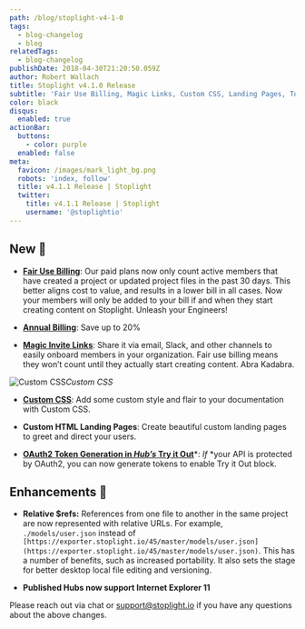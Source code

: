 ```yaml
---
path: /blog/stoplight-v4-1-0
tags:
  - blog-changelog
  - blog
relatedTags:
  - blog-changelog
publishDate: 2018-04-30T21:20:50.059Z
author: Robert Wallach
title: Stoplight v4.1.0 Release
subtitle: 'Fair Use Billing, Magic Links, Custom CSS, Landing Pages, Token Generation'
color: black
disqus:
  enabled: true
actionBar:
  buttons:
    - color: purple
  enabled: false
meta:
  favicon: /images/mark_light_bg.png
  robots: 'index, follow'
  title: v4.1.1 Release | Stoplight
  twitter:
    title: v4.1.1 Release | Stoplight
    username: '@stoplightio'
---
```

## New 🚀

* **[Fair Use Billing](https://docs.stoplight.io/platform/getting-started/billing)**: Our paid plans now only count active members that have created a project or updated project files in the past 30 days. This better aligns cost to value, and results in a lower bill in all cases. Now your members will only be added to your bill if and when they start creating content on Stoplight. Unleash your Engineers!

* **[Annual Billing](https://docs.stoplight.io/platform/getting-started/billing)**: Save up to 20%

* **[Magic Invite Links](https://docs.stoplight.io/platform/organizations/invite-people)**: Share it via email, Slack, and other channels to easily onboard members in your organization. Fair use billing means they won’t count until they actually start creating content. Abra Kadabra.

![Custom CSS](https://cdn-images-1.medium.com/max/3134/1*1J5Ndy3hDPJxnzd0bWd62w.png)*Custom CSS*

* **[Custom CSS](https://docs.stoplight.io/documentation/design/custom-css)**: Add some custom style and flair to your documentation with Custom CSS.

* **Custom HTML Landing Pages**: Create beautiful custom landing pages to greet and direct your users.

* **[OAuth2 Token Generation in *Hub’s* Try it Out](https://docs.stoplight.io/documentation/oauth-hubs)***: *If* *your API is protected by OAuth2, you can now generate tokens to enable Try it Out block.

## Enhancements 💪

* **Relative $refs:** References from one file to another in the same project are now represented with relative URLs. For example, `./models/user.json` instead of `[https://exporter.stoplight.io/45/master/models/user.json](https://exporter.stoplight.io/45/master/models/user.json)`. This has a number of benefits, such as increased portability. It also sets the stage for better desktop local file editing and versioning.

* **Published Hubs now support Internet Explorer 11**

Please reach out via chat or support@stoplight.io if you have any questions about the above changes.
